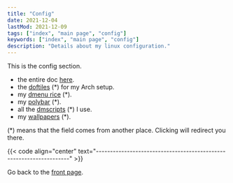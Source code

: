 ```yaml
---
title: "Config"
date: 2021-12-04
lastMod: 2021-12-09
tags: ["index", "main page", "config"]
keywords: ["index", "main page", "config"]
description: "Details about my linux configuration."
---
```


This is the config section.

- the entire doc [here](/public/doc/config).
- the [doftiles](https://github.com/a2n-s/dotfiles) (\*) for my Arch setup.
- my [dmenu rice](https://github.com/a2n-s/dmenu) (\*).
- my [polybar](https://github.com/a2n-s/polybar-themes) (\*).
- all the [dmscripts](https://github.com/a2n-s/dmscripts) (\*) I use.
- my [wallpapers](https://github.com/a2n-s/wallpapers) (\*).

(\*) means that the field comes from another place. Clicking will redirect you there.

{{< code align="center" text="--------------------------------------------------------------------" >}}

Go back to the [front page](/public).  
